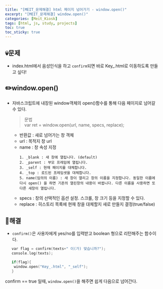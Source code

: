 ```yaml
---
title: "[MEIT_문제해결] html 페이지 넘어가기 - window.open()"
excerpt: "[MEIT_문제해결] window.open()"
categories: [Meit_Kiosk]
tags: [html, js, study, projects]
toc: true
toc_sticky: true
---
```


## 💀문제

+ index.html에서 음성인식을 하고 `confirm`되면 바로 Key_.html로 이동하도록 만들고 싶다!
  
## ✏️window.open()

+ 자바스크립트에 내장된 window객체의 open()함수를 통해 다음 페이지로 넘어갈 수 있다. 

    > 문법  
    > var ret = window.open(url, name, specs, replace);

    + 반환값 : 새로 넘어가는 창 객체
    + url : 목적지 창 url
    + name : 창 속성 지정  
        ```
        1. _blank : 새 창에 열립니다. (default)
        2. _parent : 부모 프레임에 열립니다.
        3. _self : 현재 페이지를 대체합니다.
        4. _top : 로드된 프레임셋을 대체합니다.
        5. name(임의의 이름) : 새 창이 열리고 창의 이름을 지정합니다. 동일한 이름에 다시 open() 을 하면 기존의 열린창의 내용이 바뀝니다. 다른 이름을 사용하면 또다른 새창이 열립니다.
        ```  
    + specs : 창의 선택적인 옵션 설정. 스크롤, 창 크기 등을 지정할 수 있다.
    + replace : 히스토리 목록에 현재 창을 대체할지 새로 만들지 결정(true/false)   
  
  
## 💊해결

+ `confirm()`은 사용자에게 yes/no를 입력받고 boolean 형으로 리턴해주는 함수이다.   
 ```cpp
    var flag = confirm(texts+" 이(가) 맞습니까?");
    console.log(texts);

    if(flag){
     window.open("Key_.html", "_self");
    }
 ```  
 confirm == true 일때, `window.open()`을 해주면 쉽게 다음으로 넘어간다.